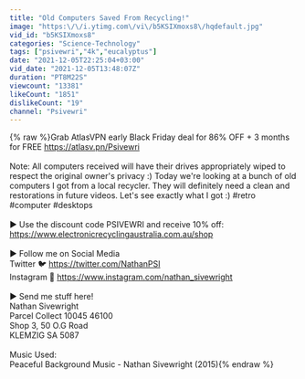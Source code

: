 ```yaml
---
title: "Old Computers Saved From Recycling!"
image: "https:\/\/i.ytimg.com\/vi\/b5KSIXmoxs8\/hqdefault.jpg"
vid_id: "b5KSIXmoxs8"
categories: "Science-Technology"
tags: ["psivewri","4k","eucalyptus"]
date: "2021-12-05T22:25:04+03:00"
vid_date: "2021-12-05T13:48:07Z"
duration: "PT8M22S"
viewcount: "13381"
likeCount: "1851"
dislikeCount: "19"
channel: "Psivewri"
---
```

{% raw %}Grab AtlasVPN early Black Friday deal for 86% OFF + 3 months for FREE  <a rel="nofollow" target="blank" href="https://atlasv.pn/Psivewri">https://atlasv.pn/Psivewri</a><br /><br />Note: All computers received will have their drives appropriately wiped to respect the original owner's privacy :) Today we're looking at a bunch of old computers I got from a local recycler. They will definitely need a clean and restorations in future videos. Let's see exactly what I got :) #retro #computer #desktops<br /><br />► Use the discount code PSIVEWRI and receive 10% off: <a rel="nofollow" target="blank" href="https://www.electronicrecyclingaustralia.com.au/shop">https://www.electronicrecyclingaustralia.com.au/shop</a><br /><br />► Follow me on Social Media<br />Twitter 🐦 <a rel="nofollow" target="blank" href="https://twitter.com/NathanPSI">https://twitter.com/NathanPSI</a><br />Instagram 📸 <a rel="nofollow" target="blank" href="https://www.instagram.com/nathan_sivewright">https://www.instagram.com/nathan_sivewright</a><br /><br />► Send me stuff here!<br />Nathan Sivewright<br />Parcel Collect 10045 46100<br />Shop 3, 50 O.G Road<br />KLEMZIG SA 5087<br /><br />Music Used:<br />Peaceful Background Music - Nathan Sivewright (2015){% endraw %}
